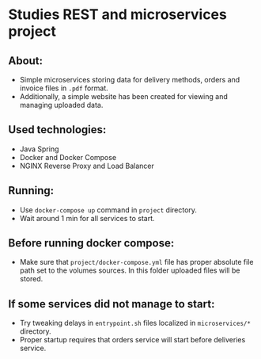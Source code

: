 # Studies REST and microservices project

## About:
- Simple microservices storing data for delivery methods, orders and invoice files in `.pdf` format.
- Additionally, a simple website has been created for viewing and managing uploaded data.

## Used technologies:
- Java Spring
- Docker and Docker Compose
- NGINX Reverse Proxy and Load Balancer

## Running:
- Use `docker-compose up` command in `project` directory.
- Wait around 1 min for all services to start.

## Before running docker compose:
- Make sure that `project/docker-compose.yml` file has proper absolute file path set to the volumes sources. In this folder uploaded files will be stored.

## If some services did not manage to start:
- Try tweaking delays in `entrypoint.sh` files localized in `microservices/*` directory.
- Proper startup requires that orders service will start before deliveries service.
